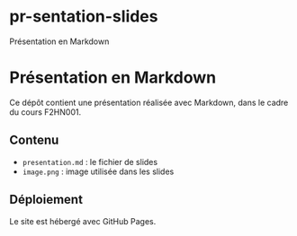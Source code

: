 # pr-sentation-slides
Présentation en Markdown 
# Présentation en Markdown

Ce dépôt contient une présentation réalisée avec Markdown, dans le cadre du cours F2HN001.

## Contenu

- `presentation.md` : le fichier de slides
- `image.png` : image utilisée dans les slides

## Déploiement

Le site est hébergé avec GitHub Pages.

